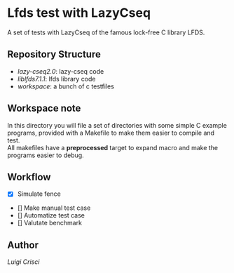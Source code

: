 # Lfds test with LazyCseq

A set of tests with LazyCseq of the famous lock-free C library LFDS.  

## Repository Structure

- *lazy-cseq2.0*: lazy-cseq code
- *liblfds7.1.1*: lfds library code
- *workspace*: a bunch of c testfiles

## Workspace note

In this directory you will file a set of directories with some simple C example programs, provided with a Makefile to make them easier to compile and test.  
All makefiles have a **preprocessed** target to expand macro and make the programs easier to debug.

## Workflow
- [x] Simulate fence
- [] Make manual test case
- [] Automatize test case
- [] Valutate benchmark  

## Author
*Luigi Crisci*
